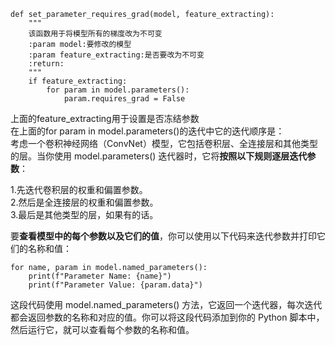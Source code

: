 ```
def set_parameter_requires_grad(model, feature_extracting):
    """
    该函数用于将模型所有的梯度改为不可变
    :param model:要修改的模型
    :param feature_extracting:是否要改为不可变
    :return:
    """
    if feature_extracting:
        for param in model.parameters():
            param.requires_grad = False
```

上面的feature_extracting用于设置是否冻结参数   
在上面的for param in model.parameters()的迭代中它的迭代顺序是：  
考虑一个卷积神经网络（ConvNet）模型，它包括卷积层、全连接层和其他类型的层。当你使用 model.parameters() 迭代器时，它将**按照以下规则逐层迭代参数**：

1.先迭代卷积层的权重和偏置参数。  
2.然后是全连接层的权重和偏置参数。  
3.最后是其他类型的层，如果有的话。  

要**查看模型中的每个参数以及它们的值**，你可以使用以下代码来迭代参数并打印它们的名称和值：  
```
for name, param in model.named_parameters():
    print(f"Parameter Name: {name}")
    print(f"Parameter Value: {param.data}")
```

这段代码使用 model.named_parameters() 方法，它返回一个迭代器，每次迭代都会返回参数的名称和对应的值。你可以将这段代码添加到你的 Python 脚本中，然后运行它，就可以查看每个参数的名称和值。
